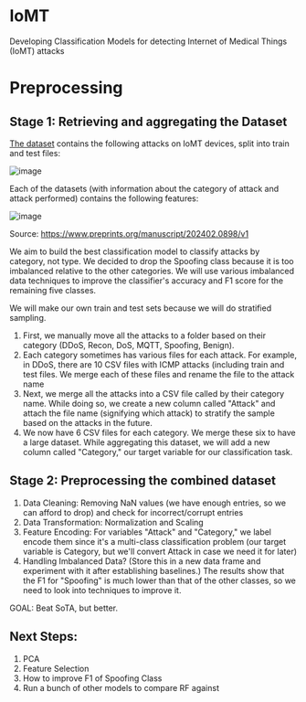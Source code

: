 # IoMT
Developing Classification Models for detecting Internet of Medical Things (IoMT) attacks

# Preprocessing
## Stage 1: Retrieving and aggregating the Dataset

[The dataset](https://www.unb.ca/cic/datasets/iomt-dataset-2024.html) contains the following attacks on IoMT devices, split into train and test files:

![image](https://github.com/keshavramesh23/IoMT/assets/106554196/f887468e-f1e4-4914-8fd2-7756e22060cd)

Each of the datasets (with information about the category of attack and attack performed) contains the following features:

![image](https://github.com/keshavramesh23/IoMT/assets/106554196/82a487db-71d7-4915-a2f9-94b1c70553ba)

Source: https://www.preprints.org/manuscript/202402.0898/v1

We aim to build the best classification model to classify attacks by category, not type. We decided to drop the Spoofing class because it is too imbalanced relative to the other categories. We will use various imbalanced data techniques to improve the classifier's accuracy and F1 score for the remaining five classes.

We will make our own train and test sets because we will do stratified sampling.
  1. First, we manually move all the attacks to a folder based on their category (DDoS, Recon, DoS, MQTT, Spoofing, Benign).
  2. Each category sometimes has various files for each attack. For example, in DDoS, there are 10 CSV files with ICMP attacks (including train and test files. We merge each of these files and rename the file to the attack name
  3. Next, we merge all the attacks into a CSV file called by their category name. While doing so, we create a new column called "Attack" and attach the file name (signifying which attack) to stratify the sample based on the attacks in the future.
  4. We now have 6 CSV files for each category. We merge these six to have a large dataset. While aggregating this dataset, we will add a new column called "Category," our target variable for our classification task.

## Stage 2: Preprocessing the combined dataset

1. Data Cleaning: Removing NaN values (we have enough entries, so we can afford to drop) and check for incorrect/corrupt entries
2. Data Transformation: Normalization and Scaling
3. Feature Encoding: For variables "Attack" and "Category," we label encode them since it's a multi-class classification problem (our target variable is Category, but we'll convert Attack in case we need it for later)
4. Handling Imbalanced Data? (Store this in a new data frame and experiment with it after establishing baselines.)
   The results show that the F1 for "Spoofing" is much lower than that of the other classes, so we need to look into techniques to improve it.

GOAL: Beat SoTA, but better. 

## Next Steps:

1. PCA
2. Feature Selection
3. How to improve F1 of Spoofing Class
4. Run a bunch of other models to compare RF against
